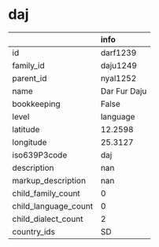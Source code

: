 # daj
|                      | info         |
|:---------------------|:-------------|
| id                   | darf1239     |
| family_id            | daju1249     |
| parent_id            | nyal1252     |
| name                 | Dar Fur Daju |
| bookkeeping          | False        |
| level                | language     |
| latitude             | 12.2598      |
| longitude            | 25.3127      |
| iso639P3code         | daj          |
| description          | nan          |
| markup_description   | nan          |
| child_family_count   | 0            |
| child_language_count | 0            |
| child_dialect_count  | 2            |
| country_ids          | SD           |